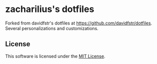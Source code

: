# zacharilius's dotfiles

Forked from davidfstr's dotfiles at https://github.com/davidfstr/dotfiles. Several personalizations and customizations. 


## License

This software is licensed under the [MIT License].

[MIT License]: https://github.com/davidfstr/dotfiles/blob/master/LICENSE.txt

